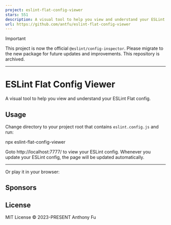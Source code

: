 ```yaml
---
project: eslint-flat-config-viewer
stars: 551
description: A visual tool to help you view and understand your ESLint Flat config.
url: https://github.com/antfu/eslint-flat-config-viewer
---
```


Important

This project is now the official `@eslint/config-inspector`. Please migrate to the new package for future updates and improvements. This repository is archived.

* * *

  

ESLint Flat Config Viewer
=========================

A visual tool to help you view and understand your ESLint Flat config.

Usage
-----

Change directory to your project root that contains `eslint.config.js` and run:

npx eslint-flat-config-viewer

Goto http://localhost:7777/ to view your ESLint config. Whenever you update your ESLint config, the page will be updated automatically.

* * *

Or play it in your browser:

Sponsors
--------

License
-------

MIT License © 2023-PRESENT Anthony Fu
